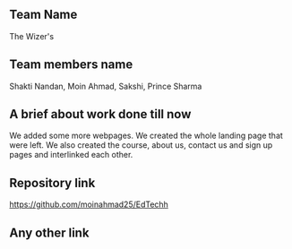 ## Team Name
The Wizer's

## Team members name
Shakti Nandan, Moin Ahmad, Sakshi, Prince Sharma

## A brief about work done till now
We added some more webpages. We created the whole landing page that were left. We also created the course, about us, contact us and sign up pages and interlinked each other. 

## Repository link
https://github.com/moinahmad25/EdTechh

## Any other link
